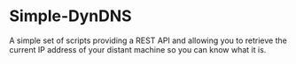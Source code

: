 # Simple-DynDNS
A simple set of scripts providing a REST API and allowing you to retrieve the current IP address of your distant machine so you can know what it is.
